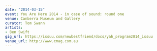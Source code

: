 ```yaml
---
date: "2014-03-15"
event: You Are Here 2014 - in case of sound: round one
venue: Canberra Museum and Gallery
curator: Tom Swann
artists:
- Ben Swift
gig_url: https://issuu.com/newbestfriend/docs/yah_program2014_issuu
venue_url: http://www.cmag.com.au
---
```

